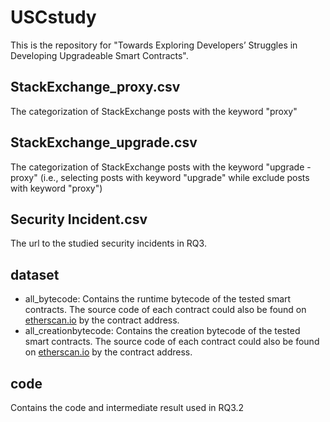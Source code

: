 # USCstudy
This is the repository for "Towards Exploring Developers’ Struggles in Developing Upgradeable Smart Contracts".

## StackExchange_proxy.csv
The categorization of StackExchange posts with the keyword "proxy"

## StackExchange_upgrade.csv
The categorization of StackExchange posts with the keyword "upgrade -proxy" (i.e., selecting posts with keyword "upgrade" while exclude posts with keyword "proxy")

## Security Incident.csv
The url to the studied security incidents in RQ3.

## dataset
- all_bytecode: Contains the runtime bytecode of the tested smart contracts. The source code of each contract could also be found on [etherscan.io](https://etherscan.io/) by the contract address.
- all_creationbytecode: Contains the creation bytecode of the tested smart contracts. The source code of each contract could also be found on [etherscan.io](https://etherscan.io/) by the contract address.

## code
Contains the code and intermediate result used in RQ3.2
